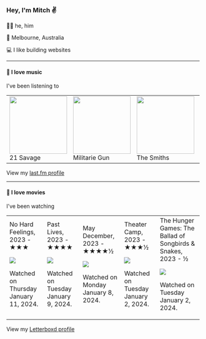 <article><h3>Hey, I&#x27;m Mitch ✌️</h3><section><p>🙆‍♂️ he, him</p><p>📍 Melbourne, Australia</p><p>💻 I like building websites</p></section><hr/><section><h4>💽 I love music</h4><p>I&#x27;ve been listening to</p><table><tbody><td><img src="https://lastfm.freetls.fastly.net/i/u/174s/7ea88aad00e82f4927d1aea1e30922eb.png" height="150px" alt="" role="presentation"/><br/>21 Savage</td><td><img src="https://lastfm.freetls.fastly.net/i/u/174s/087f3a5c66aba7b46e132be12735e1c2.png" height="150px" alt="" role="presentation"/><br/>Militarie Gun</td><td><img src="https://lastfm.freetls.fastly.net/i/u/174s/53442bc27a314142a02d2df018b4161e.png" height="150px" alt="" role="presentation"/><br/>The Smiths</td><td><img src="https://lastfm.freetls.fastly.net/i/u/174s/882af81f164e7b6b437b2ae0b90d50e8.png" height="150px" alt="" role="presentation"/><br/>DJ Koze</td><td><img src="https://lastfm.freetls.fastly.net/i/u/174s/570a60c82d6357f842ce39458891b0ce.png" height="150px" alt="" role="presentation"/><br/>Overmono</td></tbody></table><span>View my <a href="https://www.last.fm/user/mylsb">last.fm profile</a></span></section><hr/><section><h4>📼 I love movies</h4><p>I&#x27;ve been watching</p><table><tbody><td>No Hard Feelings, 2023 - ★★★<br/><span> <p><img src="https://a.ltrbxd.com/resized/film-poster/7/9/5/8/9/7/795897-no-hard-feelings-0-600-0-900-crop.jpg?v=d9012766c3"/></p> <p>Watched on Thursday January 11, 2024.</p> </span></td><td>Past Lives, 2023 - ★★★★<br/><span> <p><img src="https://a.ltrbxd.com/resized/film-poster/5/9/1/0/5/3/591053-past-lives-0-600-0-900-crop.jpg?v=c600b7854e"/></p> <p>Watched on Tuesday January 9, 2024.</p> </span></td><td>May December, 2023 - ★★★★½<br/><span> <p><img src="https://a.ltrbxd.com/resized/sm/upload/zh/p4/cg/6v/may-december-0-600-0-900-crop.jpg?v=40f7f230a3"/></p> <p>Watched on Monday January 8, 2024.</p> </span></td><td>Theater Camp, 2023 - ★★★½<br/><span> <p><img src="https://a.ltrbxd.com/resized/film-poster/8/8/7/6/5/0/887650-theater-camp-0-600-0-900-crop.jpg?v=ba9c77cf10"/></p> <p>Watched on Tuesday January 2, 2024.</p> </span></td><td>The Hunger Games: The Ballad of Songbirds &amp; Snakes, 2023 - ½<br/><span> <p><img src="https://a.ltrbxd.com/resized/film-poster/6/1/9/5/1/0/619510-the-hunger-games-the-ballad-of-songbirds-snakes-0-600-0-900-crop.jpg?v=180f24b89f"/></p> <p>Watched on Tuesday January 2, 2024.</p> </span></td></tbody></table><span>View my <a href="https://letterboxd.com/myslab/">Letterboxd profile</a></span></section></article>